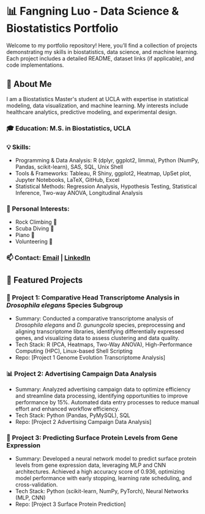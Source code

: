 # 📊 Fangning Luo - Data Science & Biostatistics Portfolio

Welcome to my portfolio repository! Here, you’ll find a collection of projects demonstrating my skills in biostatistics, data science, and machine learning. Each project includes a detailed README, dataset links (if applicable), and code implementations.

## 🔹 About Me
I am a Biostatistics Master's student at UCLA with expertise in statistical modeling, data visualization, and machine learning. My interests include healthcare analytics, predictive modeling, and experimental design.

### 🎓 Education: M.S. in Biostatistics, UCLA
### 💡 Skills: 
- Programming & Data Analysis: R (dplyr, ggplot2, limma), Python (NumPy, Pandas, scikit-learn), SAS, SQL, Unix Shell
- Tools & Frameworks: Tableau, R Shiny, ggplot2, Heatmap, UpSet plot, Jupyter Notebooks, LaTeX, GitHub, Excel
- Statistical Methods: Regression Analysis, Hypothesis Testing, Statistical Inference, Two-way ANOVA, Longitudinal Analysis
### 🎵 Personal Interests: 
- Rock Climbing 🧗
- Scuba Diving 🤿
- Piano 🎹
- Volunteering 🤝
### 📫 Contact: [Email](fangningluo@gmail.com) | [LinkedIn](https://www.linkedin.com/in/fangning-luo/)


## 📌 Featured Projects
### 🧬 Project 1: Comparative Head Transcriptome Analysis in *Drosophila elegans* Species Subgroup
- Summary: Conducted a comparative transcriptome analysis of *Drosophila elegans* and *D. gunungcola* species, preprocessing and aligning transcriptome libraries, identifying differentially expressed genes, and visualizing data to assess clustering and data quality.
- Tech Stack: R (PCA, Heatmaps, Two-Way ANOVA), High-Performance Computing (HPC), Linux-based Shell Scripting
- Repo: [Project 1 Genome Evolution Transcriptome Analysis]

### 📊 Project 2: Advertising Campaign Data Analysis
- Summary: Analyzed advertising campaign data to optimize efficiency and streamline data processing, identifying opportunities to improve performance by 15%. Automated data entry processes to reduce manual effort and enhanced workflow efficiency.
- Tech Stack: Python (Pandas, PyMySQL), SQL
- Repo: [Project 2 Advertising Campaign Data Analysis]

### 🧠 Project 3: Predicting Surface Protein Levels from Gene Expression
- Summary: Developed a neural network model to predict surface protein levels from gene expression data, leveraging MLP and CNN architectures. Achieved a high accuracy score of 0.936, optimizing model performance with early stopping, learning rate scheduling, and cross-validation.
- Tech Stack: Python (scikit-learn, NumPy, PyTorch), Neural Networks (MLP, CNN)
- Repo: [Project 3 Surface Protein Prediction]
